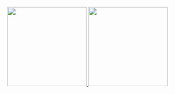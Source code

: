 
<p align="center">
  <a href="https://github.com/Guilherme-DSGL">
  <img height="180em" src="https://github-readme-stats.vercel.app/api?username=Guilherme-DSGL&show_icons=true&theme=chartreuse-dark&include_all_commits=true&count_private=true"/>
  <img height="180em" src="https://github-readme-stats.vercel.app/api/top-langs/?username=Guilherme-DSGL&layout=compact&langs_count=7&theme=chartreuse-dark"/>
    
</p>
